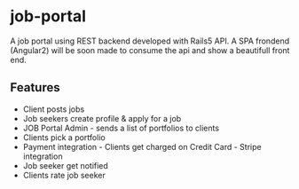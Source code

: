 # job-portal
A job portal using REST backend developed with Rails5 API. A SPA frondend (Angular2) will be soon made to consume the api and show a beautifull front end.
## Features
- Client posts jobs
- Job seekers create profile & apply for a job
- JOB Portal Admin - sends a list of portfolios to clients
- Clients pick a portfolio
- Payment integration - Clients get charged on Credit Card - Stripe integration
- Job seeker get notified
- Clients rate job seeker 
